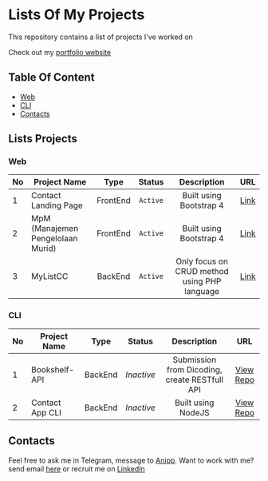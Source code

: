 
# Lists Of My Projects

This repository contains a list of projects I've worked on

Check out my [portfolio website](https://hanivan.github.io)

## Table Of Content

- [Web](#web)
- [CLI](#cli)
- [Contacts](#contacts)

## Lists Projects

### Web

| No  | Project Name          | Type | Status | Description | URL |
| --- | --------------------- |:----:|:------:|:-----------:|:---:|
| 1   | Contact Landing Page  | FrontEnd | `Active` | Built using Bootstrap 4 | [Link](https://hanivan.github.io/contactlandingpage) |
| 2   | MpM (Manajemen Pengelolaan Murid) | FrontEnd | `Active` | Built using Bootstrap 4 | [Link](https://hanivan.github.io/MpM) |
| 3   | MyListCC | BackEnd | `Active` | Only focus on CRUD method using PHP language | [Link](https://mylistcc.herokuapp.com) |

### CLI

| No  | Project Name          | Type | Status | Description | URL |
| --- | --------------------- |:----:|:------:|:-----------:|:---:|
| 1   | Bookshelf-API  | BackEnd | _Inactive_ | Submission from Dicoding, create RESTfull API | [View Repo](https://github.com/Hanivan/Bookshelf-API) |
| 2   | Contact App CLI | BackEnd | _Inactive_ | Built using NodeJS | [View Repo](https://github.com/Hanivan/contact-app-cli) |

## Contacts

Feel free to ask me in Telegram, message to [Anipp](https://t.me/hanivanrizky). Want to work with me? send email [here](mailto:hanivan20@gmail.com) or recruit me on [LinkedIn](https://www.linkedin.com/in/hanivanrizky)

<!-- Daftar Project (Github Pages) | Source Code
----------------------------- | -----------
1. [MpM](https://hanivan.github.io/MpM/) | [MpM](https://github.com/Hanivan/MpM)
2. [Contact Landing Page](https://hanivan.github.io/contactlandingpage) | [Contact Landing Page](https://github.com/Hanivan/contactlandingpage)
 -->
